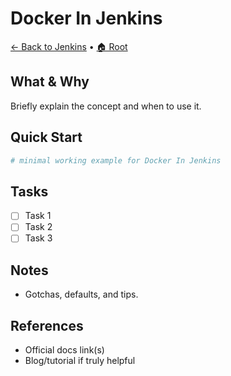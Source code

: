 # Docker In Jenkins

[← Back to Jenkins](../README.md) • [🏠 Root](../../README.md)

## What & Why
Briefly explain the concept and when to use it.

## Quick Start
```bash
# minimal working example for Docker In Jenkins
```

## Tasks
- [ ] Task 1
- [ ] Task 2
- [ ] Task 3

## Notes
- Gotchas, defaults, and tips.

## References
- Official docs link(s)
- Blog/tutorial if truly helpful
